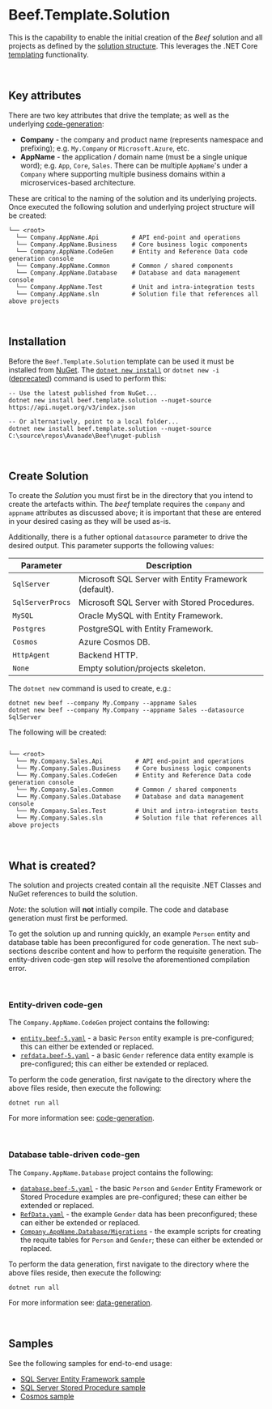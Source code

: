 ﻿# Beef.Template.Solution

This is the capability to enable the initial creation of the _Beef_ solution and all projects as defined by the [solution structure](../../docs/Solution-Structure.md). This leverages the .NET Core [templating](https://docs.microsoft.com/en-au/dotnet/core/tools/custom-templates) functionality.

<br/>

## Key attributes

There are two key attributes that drive the template; as well as the underlying [code-generation](../../tools/Beef.CodeGen.Core/README.md):
- **Company** - the company and product name (represents namespace and prefixing); e.g. `My.Company` or `Microsoft.Azure`, etc.
- **AppName** - the application / domain name (must be a single unique word); e.g. `App`, `Core`, `Sales`. There can be multiple `AppName`'s under a `Company` where supporting multiple business domains within a microservices-based architecture.

These are critical to the naming of the solution and its underlying projects. Once executed the following solution and underlying project structure will be created:

```
└── <root>
  └── Company.AppName.Api         # API end-point and operations
  └── Company.AppName.Business    # Core business logic components
  └── Company.AppName.CodeGen     # Entity and Reference Data code generation console
  └── Company.AppName.Common      # Common / shared components
  └── Company.AppName.Database    # Database and data management console
  └── Company.AppName.Test        # Unit and intra-integration tests
  └── Company.AppName.sln         # Solution file that references all above projects
```

<br/>

## Installation

Before the `Beef.Template.Solution` template can be used it must be installed from [NuGet](https://www.nuget.org/packages/Beef.Template.Solution/). The [`dotnet new install`](https://learn.microsoft.com/en-us/dotnet/core/tools/dotnet-new-install) or `dotnet new -i` ([deprecated](https://github.com/dotnet/docs/issues/32195)) command is used to perform this:

```
-- Use the latest published from NuGet...
dotnet new install beef.template.solution --nuget-source https://api.nuget.org/v3/index.json

-- Or alternatively, point to a local folder...
dotnet new install beef.template.solution --nuget-source C:\source\repos\Avanade\Beef\nuget-publish
```

<br/>

## Create Solution

To create the _Solution_ you must first be in the directory that you intend to create the artefacts within. The _beef_ template requires the `company` and `appname` attributes as discussed above; it is important that these are entered in your desired casing as they will be used as-is. 

Additionally, there is a futher optional `datasource` parameter to drive the desired output. This parameter supports the following values:

Parameter | Description
-|-
`SqlServer` | Microsoft SQL Server with Entity Framework (default).
`SqlServerProcs` | Microsoft SQL Server with Stored Procedures.
`MySQL` | Oracle MySQL with Entity Framework.
`Postgres` | PostgreSQL with Entity Framework.
`Cosmos` | Azure Cosmos DB.
`HttpAgent` | Backend HTTP.
`None` | Empty solution/projects skeleton.

The `dotnet new` command is used to create, e.g.:

```
dotnet new beef --company My.Company --appname Sales
dotnet new beef --company My.Company --appname Sales --datasource SqlServer
```

The following will be created:

```

└── <root>
  └── My.Company.Sales.Api         # API end-point and operations
  └── My.Company.Sales.Business    # Core business logic components
  └── My.Company.Sales.CodeGen     # Entity and Reference Data code generation console
  └── My.Company.Sales.Common      # Common / shared components
  └── My.Company.Sales.Database    # Database and data management console
  └── My.Company.Sales.Test        # Unit and intra-integration tests
  └── My.Company.Sales.sln         # Solution file that references all above projects
```

<br/>

## What is created?

The solution and projects created contain all the requisite .NET Classes and NuGet references to build the solution.

_Note:_ the solution will **not** intially compile. The code and database generation must first be performed.

To get the solution up and running quickly, an example `Person` entity and database table has been preconfigured for code generation. The next sub-sections describe content and how to perform the requisite generation. The entity-driven code-gen step will resolve the aforementioned compilation error.

<br/>

### Entity-driven code-gen

The `Company.AppName.CodeGen` project contains the following:
- [`entity.beef-5.yaml`](./content/Company.AppName.CodeGen/entity.beef-5.yaml) - a basic `Person` entity example is pre-configured; this can either be extended or replaced.
- [`refdata.beef-5.yaml`](./content/Company.AppName.CodeGen/refdata.beef-5.yaml) - a basic `Gender` reference data entity example is pre-configured; this can either be extended or replaced.

To perform the code generation, first navigate to the directory where the above files reside, then execute the following:

```
dotnet run all
``` 

For more information see: [code-generation](../../tools/Beef.CodeGen.Core/README.md).

<br/>

### Database table-driven code-gen

The `Company.AppName.Database` project contains the following:
- [`database.beef-5.yaml`](./content/Company.AppName.Database/database.beef-5.yaml) - the basic `Person` and `Gender` Entity Framework or Stored Procedure examples are pre-configured; these can either be extended or replaced.
- [`RefData.yaml`](./content/Company.AppName.Database/Data/RefData.yaml) - the example `Gender` data has been preconfigured; these can either be extended or replaced.
- [`Company.AppName.Database/Migrations`](./content/Company.AppName.Database/Migrations) - the example scripts for creating the requite tables for `Person` and `Gender`; these can either be extended or replaced.

To perform the data generation, first navigate to the directory where the above files reside, then execute the following:

```
dotnet run all
``` 

For more information see: [data-generation](../../tools/Beef.Database.Core/README.md).

<br/>

## Samples

See the following samples for end-to-end usage:
- [SQL Server Entity Framework sample](../../docs/Sample-SqlServer-EF-GettingStarted.md)
- [SQL Server Stored Procedure sample](../../docs/Sample-SqlServer-StoredProcs-GettingStarted.md)
- [Cosmos sample](../../docs/Sample-Cosmos-GettingStarted.md)
